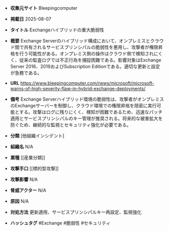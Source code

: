 - **収集元サイト**
Bleepingcomputer

- **掲載日**
2025-08-07

- **タイトル**
Exchangeハイブリッドの重大脆弱性

- **概要**
Exchange Serverのハイブリッド構成において、オンプレミスとクラウド間で共有されるサービスプリンシパルの脆弱性を悪用し、攻撃者が権限昇格を行う可能性がある。オンプレミス側の操作はクラウド側で検知されにくく、従来の監査ログでは不正行為を捕捉困難である。影響対象はExchange Server 2016、2019およびSubscription Editionである。適切な更新と設定が急務である。

- **URL**
https://www.bleepingcomputer.com/news/microsoft/microsoft-warns-of-high-severity-flaw-in-hybrid-exchange-deployments/

- **備考**
Exchange Serverハイブリッド環境の脆弱性は、攻撃者がオンプレミスのExchangeサーバーを制御し、クラウド環境での権限昇格を隠密に実行可能とする。攻撃はログに残りにくく、検知が困難であるため、迅速なパッチ適用とサービスプリンシパルのキー管理が推奨される。将来的な被害拡大を防ぐため、継続的な監視とセキュリティ強化が必要である。

- **分類**
[他組織インシデント]

- **組織名**
N/A

- **業種**
[[産業分類]]

- **攻撃手口**
[[標的型攻撃]]

- **攻撃影響**
N/A

- **脅威アクター**
N/A

- **原因**
N/A

- **対処方法**
更新適用、サービスプリンシパルキー再設定、監視強化

- **ハッシュタグ**
#Exchange #脆弱性 #セキュリティ
